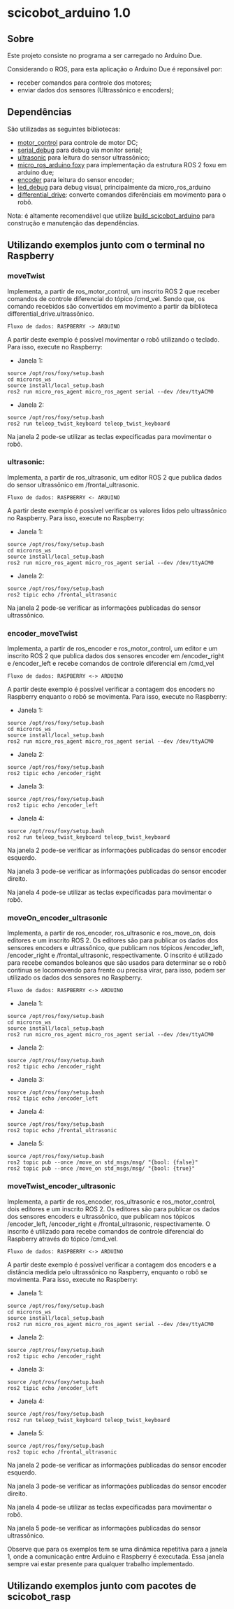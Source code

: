 # scicobot_arduino 1.0

## Sobre

Este projeto consiste no programa a ser carregado no Arduino Due.

Considerando o ROS, para esta aplicação o Arduino Due é reponsável por:
- receber comandos para controle dos motores;
- enviar dados dos sensores (Ultrassônico e encoders);

## Dependências 

São utilizadas as seguintes bibliotecas:

- [motor_control](https://github.com/SciCoBot/motor_control) para controle de motor DC; 
- [serial_debug](https://github.com/SciCoBot/serial_debug) para debug via monitor serial; 
- [ultrasonic](https://github.com/SciCoBot/ultrasonic) para leitura do sensor ultrassônico;
- [micro_ros_arduino foxy](https://github.com/micro-ROS/micro_ros_arduino/tree/foxy) para implementação da estrutura ROS 2 foxu em arduino due;
- [encoder](https://github.com/SciCoBot/encoder) para leitura do sensor encoder;
- [led_debug](https://github.com/SciCoBot/led_debug) para debug visual, principalmente da micro_ros_arduino
- [differential_drive](https://github.com/SciCoBot/differential_drive): converte comandos diferênciais em movimento para o robô.

Nota: é altamente recomendável que utilize [build_scicobot_arduino](https://github.com/SciCoBot/build_scicobot_arduino) para construção e manutenção das dependências.

## Utilizando exemplos junto com o terminal no Raspberry

### moveTwist

Implementa, a partir de ros_motor_control, um inscrito ROS 2 que receber comandos de controle diferencial do tópico /cmd_vel. Sendo que, os comando recebidos são convertidos em movimento a partir da biblioteca differential_drive.ultrassônico. 
```
Fluxo de dados: RASPBERRY -> ARDUINO
```
A partir deste exemplo é possível movimentar o robô utilizando o teclado. Para isso, execute no Raspberry:

- Janela 1:
```
source /opt/ros/foxy/setup.bash
cd microros_ws
source install/local_setup.bash
ros2 run micro_ros_agent micro_ros_agent serial --dev /dev/ttyACM0
```
- Janela 2:
```
source /opt/ros/foxy/setup.bash
ros2 run teleop_twist_keyboard teleop_twist_keyboard
```
Na janela 2 pode-se utilizar as teclas expecificadas para movimentar o robô.

### ultrasonic: 

Implementa, a partir de ros_ultrasonic, um editor ROS 2 que publica dados do sensor ultrassônico em /frontal_ultrasonic. 
```
Fluxo de dados: RASPBERRY <- ARDUINO
```
A partir deste exemplo é possível verificar os valores lidos pelo ultrassônico no Raspberry. Para isso, execute no Raspberry:

- Janela 1:
```
source /opt/ros/foxy/setup.bash
cd microros_ws
source install/local_setup.bash
ros2 run micro_ros_agent micro_ros_agent serial --dev /dev/ttyACM0
```
- Janela 2:
```
source /opt/ros/foxy/setup.bash
ros2 tipic echo /frontal_ultrasonic
```
Na janela 2 pode-se verificar as informações publicadas do sensor ultrassônico.

### encoder_moveTwist 

Implementa, a partir de ros_encoder e ros_motor_control, um editor e um inscrito ROS 2 que publica dados dos sensores encoder em /encoder_right e /encoder_left e recebe comandos de controle diferencial em /cmd_vel
```
Fluxo de dados: RASPBERRY <-> ARDUINO
```
A partir deste exemplo é possível verificar a contagem dos encoders no Raspberry enquanto o robô se movimenta. Para isso, execute no Raspberry:
 
- Janela 1:
```
source /opt/ros/foxy/setup.bash
cd microros_ws
source install/local_setup.bash
ros2 run micro_ros_agent micro_ros_agent serial --dev /dev/ttyACM0
```
- Janela 2:
```
source /opt/ros/foxy/setup.bash
ros2 tipic echo /encoder_right
```
- Janela 3:
```
source /opt/ros/foxy/setup.bash
ros2 tipic echo /encoder_left
```
- Janela 4:
```
source /opt/ros/foxy/setup.bash
ros2 run teleop_twist_keyboard teleop_twist_keyboard
```
Na janela 2 pode-se verificar as informações publicadas do sensor encoder esquerdo.

Na janela 3 pode-se verificar as informações publicadas do sensor encoder direito.

Na janela 4 pode-se utilizar as teclas expecificadas para movimentar o robô.

### moveOn_encoder_ultrasonic

Implementa, a partir de ros_encoder, ros_ultrasonic e ros_move_on, dois editores e um inscrito ROS 2. Os editores são para publicar os dados dos sensores encoders e ultrassônico, que publicam nos tópicos /encoder_left, /encoder_right e /frontal_ultrasonic, respectivamente. O inscrito é utilizado para recebe comandos boleanos que são usados para determinar se o robô continua se locomovendo para frente ou precisa virar, para isso, podem ser utilizado os dados dos sensores no Raspberry.
```
Fluxo de dados: RASPBERRY <-> ARDUINO
```
- Janela 1:
```
source /opt/ros/foxy/setup.bash
cd microros_ws
source install/local_setup.bash
ros2 run micro_ros_agent micro_ros_agent serial --dev /dev/ttyACM0
```
- Janela 2:
```
source /opt/ros/foxy/setup.bash
ros2 tipic echo /encoder_right
```
- Janela 3:
```
source /opt/ros/foxy/setup.bash
ros2 tipic echo /encoder_left
```
- Janela 4:
```
source /opt/ros/foxy/setup.bash
ros2 topic echo /frontal_ultrasonic
```
- Janela 5:
```
source /opt/ros/foxy/setup.bash
ros2 topic pub --once /move_on std_msgs/msg/ "{bool: {false}"
ros2 topic pub --once /move_on std_msgs/msg/ "{bool: {true}"
```
### moveTwist_encoder_ultrasonic

Implementa, a partir de ros_encoder, ros_ultrasonic e ros_motor_control, dois editores e um inscrito ROS 2. Os editores são para publicar os dados dos sensores encoders e ultrassônico, que publicam nos tópicos /encoder_left, /encoder_right e /frontal_ultrasonic, respectivamente. O inscrito é utilizado para recebe comandos de controle diferencial do Raspberry através do tópico /cmd_vel.
```
Fluxo de dados: RASPBERRY <-> ARDUINO
```
A partir deste exemplo é possível verificar a contagem dos encoders e a distância medida pelo ultrassônico no Raspberry, enquanto o robô se movimenta. Para isso, execute no Raspberry:
 
- Janela 1:
```
source /opt/ros/foxy/setup.bash
cd microros_ws
source install/local_setup.bash
ros2 run micro_ros_agent micro_ros_agent serial --dev /dev/ttyACM0
```
- Janela 2:
```
source /opt/ros/foxy/setup.bash
ros2 tipic echo /encoder_right
```
- Janela 3:
```
source /opt/ros/foxy/setup.bash
ros2 tipic echo /encoder_left
```
- Janela 4:
```
source /opt/ros/foxy/setup.bash
ros2 run teleop_twist_keyboard teleop_twist_keyboard
```
- Janela 5:
```
source /opt/ros/foxy/setup.bash
ros2 topic echo /frontal_ultrasonic
```
Na janela 2 pode-se verificar as informações publicadas do sensor encoder esquerdo.

Na janela 3 pode-se verificar as informações publicadas do sensor encoder direito.

Na janela 4 pode-se utilizar as teclas expecificadas para movimentar o robô.

Na janela 5 pode-se verificar as informações publicadas do sensor ultrassônico.

Observe que para os exemplos tem se uma dinâmica repetitiva para a janela 1, onde a comunicação entre Arduino e Raspberry é executada. Essa janela sempre vai estar presente para qualquer trabalho implementado.

## Utilizando exemplos junto com pacotes de scicobot_rasp
